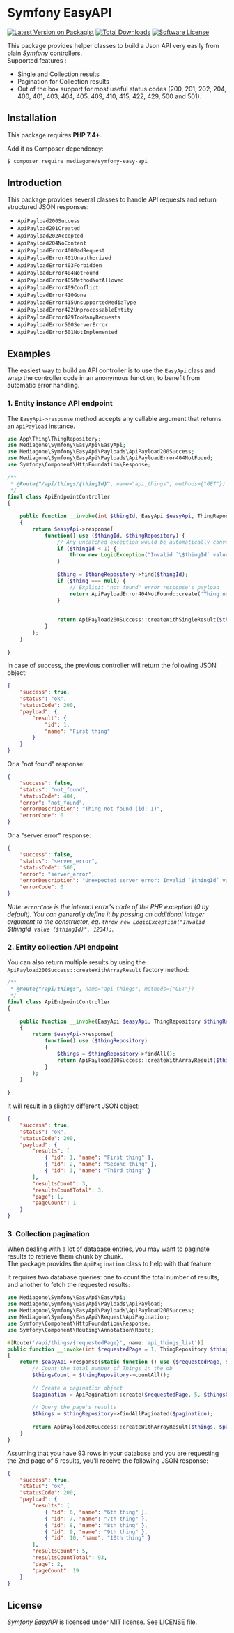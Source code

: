# Symfony EasyAPI

[![Latest Version on Packagist][ico-version]][link-packagist]
[![Total Downloads][ico-downloads]][link-downloads]
[![Software License][ico-license]](LICENSE)

This package provides helper classes to build a Json API very easily from plain _Symfony_ controllers. \
Supported features :
- Single and Collection results
- Pagination for Collection results
- Out of the box support for most useful status codes (200, 201, 202, 204, 400, 401, 403, 404, 405, 409, 410, 415, 422, 429, 500 and 501).



## Installation
This package requires **PHP 7.4+**.

Add it as Composer dependency:
```sh
$ composer require mediagone/symfony-easy-api
```


## Introduction

This package provides several classes to handle API requests and return structured JSON responses:

- `ApiPayload200Success`
- `ApiPayload201Created`
- `ApiPayload202Accepted`
- `ApiPayload204NoContent`
- `ApiPayloadError400BadRequest`
- `ApiPayloadError401Unauthorized`
- `ApiPayloadError403Forbidden`
- `ApiPayloadError404NotFound`
- `ApiPayloadError405MethodNotAllowed`
- `ApiPayloadError409Conflict`
- `ApiPayloadError410Gone`
- `ApiPayloadError415UnsupportedMediaType`
- `ApiPayloadError422UnprocessableEntity`
- `ApiPayloadError429TooManyRequests`
- `ApiPayloadError500ServerError`
- `ApiPayloadError501NotImplemented`



## Examples

The easiest way to build an API controller is to use the `EasyApi` class and wrap the controller code in an anonymous function, to benefit from automatic error handling.


### 1. Entity instance API endpoint

The `EasyApi->response` method accepts any callable argument that returns an `ApiPayload` instance.

```php
use App\Thing\ThingRepository;
use Mediagone\Symfony\EasyApi\EasyApi;
use Mediagone\Symfony\EasyApi\Payloads\ApiPayload200Success;
use Mediagone\Symfony\EasyApi\Payloads\ApiPayloadError404NotFound;
use Symfony\Component\HttpFoundation\Response;

/**
 * @Route("/api/things/{thingId}", name="api_things", methods={"GET"})
 */
final class ApiEndpointController
{
    
    public function __invoke(int $thingId, EasyApi $easyApi, ThingRepository $thingRepository) : Response
    {
        return $easyApi->response(
            function() use ($thingId, $thingRepository) {
                // Any uncatched exception would be automatically converted into an ApiPayloadError500ServerError response's payload.
                if ($thingId < 1) {
                    throw new LogicException("Invalid `\$thingId` value ($thingId)");
                }
                
                $thing = $thingRepository->find($thingId);
                if ($thing === null) {
                    // Explicit "not found" error response's payload
                    return ApiPayloadError404NotFound::create('Thing not found (id: '.$thingId.')');
                }
                
                
                return ApiPayload200Success::createWithSingleResult($thing);
            }
        );
    }
    
}
```

In case of success, the previous controller will return the following JSON object:
```json
{
    "success": true,
    "status": "ok",
    "statusCode": 200,
    "payload": {
        "result": {
            "id": 1,
            "name": "First thing"
        }
    }
}
```
Or a "not found" response:
```json
{
    "success": false,
    "status": "not_found",
    "statusCode": 404,
    "error": "not_found",
    "errorDescription": "Thing not found (id: 1)",
    "errorCode": 0
}
```
Or a "server error" response:
```json
{
    "success": false,
    "status": "server_error",
    "statusCode": 500,
    "error": "server_error",
    "errorDescription": "Unexpected server error: Invalid `$thingId` value (-1)",
    "errorCode": 0
}
```
_Note: `errorCode` is the internal error's code of the PHP exception (0 by default). You can generally define it by passing an additional integer argument to the constructor, eg. `throw new LogicException("Invalid `\$thingId` value ($thingId)", 1234);`._



### 2. Entity collection API endpoint

You can also return multiple results by using the `ApiPayload200Success::createWithArrayResult` factory method:

```php
/**
 * @Route("/api/things", name="api_things", methods={"GET"})
 */
final class ApiEndpointController
{
    
    public function __invoke(EasyApi $easyApi, ThingRepository $thingRepository) : Response
    {
        return $easyApi->response(
            function() use ($thingRepository)
            {
                $things = $thingRepository->findAll();
                return ApiPayload200Success::createWithArrayResult($things);
            }
        );
    }
    
}
```

It will result in a slightly different JSON object:
```json
{
    "success": true,
    "status": "ok",
    "statusCode": 200,
    "payload": {
        "results": [
            { "id": 1, "name": "First thing" },
            { "id": 2, "name": "Second thing" },
            { "id": 3, "name": "Third thing" }
        ],
        "resultsCount": 3,
        "resultsCountTotal": 3,
        "page": 1,
        "pageCount": 1
    }
}
```


### 3. Collection pagination

When dealing with a lot of database entries, you may want to paginate results to retrieve them chunk by chunk. \
The package provides the `ApiPagination` class to help with that feature.

It requires two database queries: one to count the total number of results, and another to fetch the requested results:

```php
use Mediagone\Symfony\EasyApi\EasyApi;
use Mediagone\Symfony\EasyApi\Payloads\ApiPayload;
use Mediagone\Symfony\EasyApi\Payloads\ApiPayload200Success;
use Mediagone\Symfony\EasyApi\Request\ApiPagination;
use Symfony\Component\HttpFoundation\Response;
use Symfony\Component\Routing\Annotation\Route;

#[Route('/api/things/{requestedPage}', name:'api_things_list')]
public function __invoke(int $requestedPage = 1, ThingRepository $thingRepository): Response
{
    return $easyApi->response(static function () use ($requestedPage, $thingRepository) : ApiPayload {
        // Count the total number of Things in the db
        $thingsCount = $thingRepository->countAll();
        
        // Create a pagination object
        $pagination = ApiPagination::create($requestedPage, 5, $thingsCount);
        
        // Query the page's results
        $things = $thingRepository->findAllPaginated($pagination);
        
        return ApiPayload200Success::createWithArrayResult($things, $pagination);
    }
}
```

Assuming that you have 93 rows in your database and you are requesting the 2nd page of 5 results, you'll receive the following JSON response:
```json
{
    "success": true,
    "status": "ok",
    "statusCode": 200,
    "payload": {
        "results": [
            { "id": 6, "name": "6th thing" },
            { "id": 7, "name": "7th thing" },
            { "id": 8, "name": "8th thing" },
            { "id": 9, "name": "9th thing" },
            { "id": 10, "name": "10th thing" }
        ],
        "resultsCount": 5,
        "resultsCountTotal": 93,
        "page": 2,
        "pageCount": 19
    }
}
```


## License

_Symfony EasyAPI_ is licensed under MIT license. See LICENSE file.



[ico-version]: https://img.shields.io/packagist/v/mediagone/symfony-easy-api.svg
[ico-downloads]: https://img.shields.io/packagist/dt/mediagone/symfony-easy-api.svg
[ico-license]: https://img.shields.io/badge/license-MIT-brightgreen.svg

[link-packagist]: https://packagist.org/packages/mediagone/symfony-easy-api
[link-downloads]: https://packagist.org/packages/mediagone/symfony-easy-api
